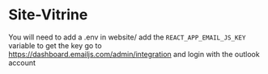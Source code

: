 # Site-Vitrine

You will need to add a .env in website/
add the ```REACT_APP_EMAIL_JS_KEY``` variable
to get the key go to https://dashboard.emailjs.com/admin/integration and login with the outlook account